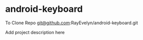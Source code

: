 # android-keyboard
To Clone Repo
git@github.com:RayEvelyn/android-keyboard.git

Add project description here 
